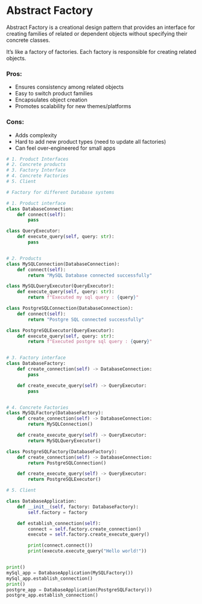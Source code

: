 # Abstract Factory
Abstract Factory is a creational design pattern that provides an interface for creating families of related or dependent objects without specifying their concrete classes.

It’s like a factory of factories. Each factory is responsible for creating related objects.

### Pros:
- Ensures consistency among related objects
- Easy to switch product families
- Encapsulates object creation
- Promotes scalability for new themes/platforms

### Cons:
- Adds complexity
- Hard to add new product types (need to update all factories)
- Can feel over-engineered for small apps

```python
# 1. Product Interfaces
# 2. Concrete products
# 3. Factory Interface
# 4. Concrete Factories
# 5. Client

# Factory for different Database systems

# 1. Product interface
class DatabaseConnection:
    def connect(self):
        pass

class QueryExecutor:
    def execute_query(self, query: str):
        pass


# 2. Products
class MySQLConnection(DatabaseConnection):
    def connect(self):
        return "MySQL Database connected successfully"

class MySQLQueryExecutor(QueryExecutor):
    def execute_query(self, query: str):
        return f"Executed my sql query : {query}"

class PostgreSQLConnection(DatabaseConnection):
    def connect(self):
        return "Postgre SQL connected successfully"

class PostgreSQLExecutor(QueryExecutor):
    def execute_query(self, query: str):
        return f"Executed postgre sql query : {query}"


# 3. Factory interface
class DatabaseFactory:
    def create_connection(self) -> DatabaseConnection:
        pass

    def create_execute_query(self) -> QueryExecutor:
        pass


# 4. Concrete Factories
class MySQLFactory(DatabaseFactory):
    def create_connection(self) -> DatabaseConnection:
        return MySQLConnection()

    def create_execute_query(self) -> QueryExecutor:
        return MySQLQueryExecutor()

class PostgreSQLFactory(DatabaseFactory):
    def create_connection(self) -> DatabaseConnection:
        return PostgreSQLConnection()

    def create_execute_query(self) -> QueryExecutor:
        return PostgreSQLExecutor()

# 5. Client

class DatabaseApplication:
    def __init__(self, factory: DatabaseFactory):
        self.factory = factory

    def establish_connection(self):
        connect = self.factory.create_connection()
        execute = self.factory.create_execute_query()

        print(connect.connect())
        print(execute.execute_query("Hello world!"))


print()
mySql_app = DatabaseApplication(MySQLFactory())
mySql_app.establish_connection()
print()
postgre_app = DatabaseApplication(PostgreSQLFactory())
postgre_app.establish_connection()
```
